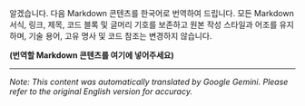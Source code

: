 알겠습니다. 다음 Markdown 콘텐츠를 한국어로 번역하여 드립니다. 모든 Markdown 서식, 링크, 제목, 코드 블록 및 글머리 기호를 보존하고 원본 작성 스타일과 어조를 유지하며, 기술 용어, 고유 명사 및 코드 참조는 변경하지 않습니다.

**(번역할 Markdown 콘텐츠를 여기에 넣어주세요)**


---
_Note: This content was automatically translated by Google Gemini. Please refer to the original English version for accuracy._